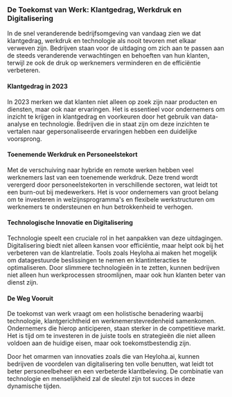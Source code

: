 ### De Toekomst van Werk: Klantgedrag, Werkdruk en Digitalisering

In de snel veranderende bedrijfsomgeving van vandaag zien we dat klantgedrag, werkdruk en technologie als nooit tevoren met elkaar verweven zijn. Bedrijven staan voor de uitdaging om zich aan te passen aan de steeds veranderende verwachtingen en behoeften van hun klanten, terwijl ze ook de druk op werknemers verminderen en de efficiëntie verbeteren.

#### Klantgedrag in 2023

In 2023 merken we dat klanten niet alleen op zoek zijn naar producten en diensten, maar ook naar ervaringen. Het is essentieel voor ondernemers om inzicht te krijgen in klantgedrag en voorkeuren door het gebruik van data-analyse en technologie. Bedrijven die in staat zijn om deze inzichten te vertalen naar gepersonaliseerde ervaringen hebben een duidelijke voorsprong.

#### Toenemende Werkdruk en Personeelstekort

Met de verschuiving naar hybride en remote werken hebben veel werknemers last van een toenemende werkdruk. Deze trend wordt verergerd door personeelstekorten in verschillende sectoren, wat leidt tot een burn-out bij medewerkers. Het is voor ondernemers van groot belang om te investeren in welzijnsprogramma's en flexibele werkstructuren om werknemers te ondersteunen en hun betrokkenheid te verhogen.

#### Technologische Innovatie en Digitalisering

Technologie speelt een cruciale rol in het aanpakken van deze uitdagingen. Digitalisering biedt niet alleen kansen voor efficiëntie, maar helpt ook bij het verbeteren van de klantrelatie. Tools zoals Heyloha.ai maken het mogelijk om datagestuurde beslissingen te nemen en klantinteracties te optimaliseren. Door slimmere technologieën in te zetten, kunnen bedrijven niet alleen hun werkprocessen stroomlijnen, maar ook hun klanten beter van dienst zijn.

#### De Weg Vooruit

De toekomst van werk vraagt om een holistische benadering waarbij technologie, klantgerichtheid en werknemerstevredenheid samenkomen. Ondernemers die hierop anticiperen, staan sterker in de competitieve markt. Het is tijd om te investeren in de juiste tools en strategieën die niet alleen voldoen aan de huidige eisen, maar ook toekomstbestendig zijn.

Door het omarmen van innovaties zoals die van Heyloha.ai, kunnen bedrijven de voordelen van digitalisering ten volle benutten, wat leidt tot beter personeelbeheer en een verbeterde klantbeleving. De combinatie van technologie en menselijkheid zal de sleutel zijn tot succes in deze dynamische tijden.
